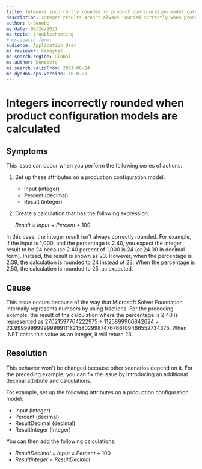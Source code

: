 ```yaml
--- 
title: Integers incorrectly rounded in product configuration model calculations 
description: Integer results aren't always rounded correctly when product configuration models are calculated. Fix the issue with an added decimal attribute and calculation. 
author: t-benebo 
ms.date: 06/24/2021 
ms.topic: troubleshooting 
# ms.search.form: 
audience: Application User 
ms.reviewer: kamaybac 
ms.search.region: Global 
ms.author: benebotg 
ms.search.validFrom: 2021-06-24 
ms.dyn365.ops.version: 10.0.20 
--- 
```


# Integers incorrectly rounded when product configuration models are calculated

## Symptoms

This issue can occur when you perform the following series of actions:

1. Set up these attributes on a production configuration model:

    - Input (integer)
    - Percent (decimal)
    - Result (integer)

2. Create a calculation that has the following expression:

    *Result* = *Input* × *Percent* ÷ 100

In this case, the integer result isn't always correctly rounded. For example, if the input is 1,000, and the percentage is 2.40, you expect the integer result to be 24 because 2.40 percent of 1,000 is 24 (or 24.00 in decimal form). Instead, the result is shown as 23. However, when the percentage is 2.39, the calculation is rounded to 24 instead of 23. When the percentage is 2.50, the calculation is rounded to 25, as expected.

## Cause

This issue occurs because of the way that Microsoft Solver Foundation internally represents numbers by using fractions. For the preceding example, the result of the calculation where the percentage is 2.40 is represented as 27021597764222975 ÷ 1125899906842624 = 23.99999999999999911182158029987476766109466552734375. When .NET casts this value as an integer, it will return 23.

## Resolution

This behavior won't be changed because other scenarios depend on it. For the preceding example, you can fix the issue by introducing an additional decimal attribute and calculations.

For example, set up the following attributes on a production configuration model:

- Input (integer)
- Percent (decimal)
- ResultDecimal (decimal)
- ResultInteger (integer)

You can then add the following calculations:

- *ResultDecimal* = *Input* × *Percent* ÷ 100
- *ResultInteger* = *ResultDecimal*
